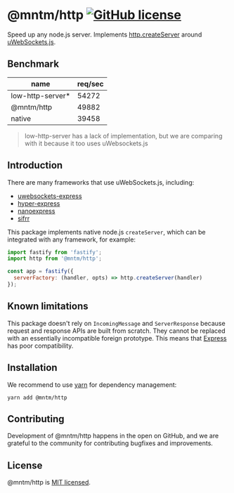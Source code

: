 # @mntm/http [![GitHub license](https://img.shields.io/badge/license-MIT-blue.svg)](https://github.com/maxi-team/http/blob/master/LICENSE)

Speed up any node.js server. Implements [http.createServer](https://nodejs.org/api/http.html#httpcreateserveroptions-requestlistener) around [uWebSockets.js](https://github.com/uNetworking/uWebSockets.js).

## Benchmark

|name             |req/sec  |
|-----------------|---------|
|low-http-server* |54272    |
|@mntm/http       |49882    |
|native           |39458    |

> low-http-server has a lack of implementation, but we are comparing with it because it too uses uWebsockets.js

## Introduction

There are many frameworks that use uWebSockets.js, including:

- [uwebsockets-express](https://github.com/colyseus/uWebSockets-express)
- [hyper-express](https://github.com/kartikk221/hyper-express)
- [nanoexpress](https://github.com/nanoexpress/nanoexpress)
- [sifrr](https://github.com/sifrr/sifrr)

This package implements native node.js `createServer`, which can be integrated with any framework, for example:

```js
import fastify from 'fastify';
import http from '@mntm/http';

const app = fastify({
  serverFactory: (handler, opts) => http.createServer(handler)
});
```

## Known limitations

This package doesn't rely on `IncomingMessage` and `ServerResponse` because request and response APIs are built from scratch. They cannot be replaced with an essentially incompatible foreign prototype. This means that [Express](https://github.com/expressjs/express/blob/master/lib/middleware/init.js#L35-L36) has poor compatibility.

## Installation

We recommend to use [yarn](https://classic.yarnpkg.com/en/docs/install/) for dependency management:

```shell
yarn add @mntm/http
```

## Contributing

Development of @mntm/http happens in the open on GitHub, and we are grateful to the community for contributing bugfixes and improvements.

## License

@mntm/http is [MIT licensed](./LICENSE).
